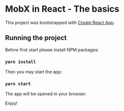 # MobX in React - The basics

This project was bootstrapped with [Create React App](https://github.com/facebook/create-react-app).

## Running the project

Before first start please install NPM packages:

### `yarn install`

Then you may start the app:

### `yarn start`

The app will be opened in your browser.

Enjoy!
